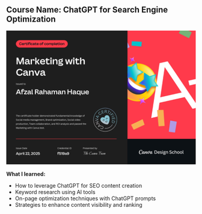 ## Course Name: ChatGPT for Search Engine Optimization

![Certificate Image](https://github.com/AfzalRahamanHaque/Social-Media-Manager/blob/main/Marketing-with-canva-certificate.jpg?raw=true)


**What I learned:**

- How to leverage ChatGPT for SEO content creation
- Keyword research using AI tools
- On-page optimization techniques with ChatGPT prompts
- Strategies to enhance content visibility and ranking

